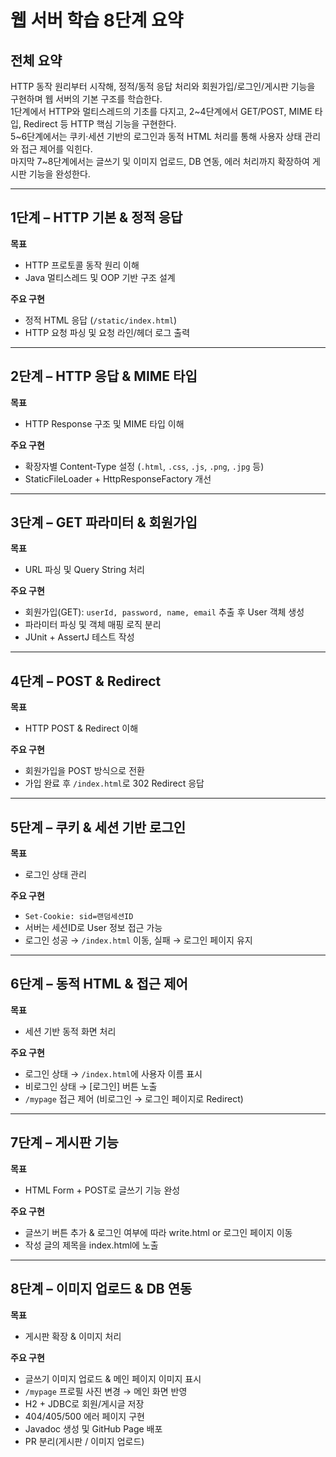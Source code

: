 # 웹 서버 학습 8단계 요약

## 전체 요약
HTTP 동작 원리부터 시작해, 정적/동적 응답 처리와 회원가입/로그인/게시판 기능을 구현하며 웹 서버의 기본 구조를 학습한다.  
1단계에서 HTTP와 멀티스레드의 기초를 다지고, 2~4단계에서 GET/POST, MIME 타입, Redirect 등 HTTP 핵심 기능을 구현한다.  
5~6단계에서는 쿠키·세션 기반의 로그인과 동적 HTML 처리를 통해 사용자 상태 관리와 접근 제어를 익힌다.  
마지막 7~8단계에서는 글쓰기 및 이미지 업로드, DB 연동, 에러 처리까지 확장하여 게시판 기능을 완성한다.

---

## 1단계 – HTTP 기본 & 정적 응답
**목표**
- HTTP 프로토콜 동작 원리 이해
- Java 멀티스레드 및 OOP 기반 구조 설계

**주요 구현**
- 정적 HTML 응답 (`/static/index.html`)
- HTTP 요청 파싱 및 요청 라인/헤더 로그 출력

---

## 2단계 – HTTP 응답 & MIME 타입
**목표**
- HTTP Response 구조 및 MIME 타입 이해

**주요 구현**
- 확장자별 Content-Type 설정 (`.html`, `.css`, `.js`, `.png`, `.jpg` 등)
- StaticFileLoader + HttpResponseFactory 개선

---

## 3단계 – GET 파라미터 & 회원가입
**목표**
- URL 파싱 및 Query String 처리

**주요 구현**
- 회원가입(GET): `userId, password, name, email` 추출 후 User 객체 생성
- 파라미터 파싱 및 객체 매핑 로직 분리
- JUnit + AssertJ 테스트 작성

---

## 4단계 – POST & Redirect
**목표**
- HTTP POST & Redirect 이해

**주요 구현**
- 회원가입을 POST 방식으로 전환
- 가입 완료 후 `/index.html`로 302 Redirect 응답

---

## 5단계 – 쿠키 & 세션 기반 로그인
**목표**
- 로그인 상태 관리

**주요 구현**
- `Set-Cookie: sid=랜덤세션ID`
- 서버는 세션ID로 User 정보 접근 가능
- 로그인 성공 → `/index.html` 이동, 실패 → 로그인 페이지 유지

---

## 6단계 – 동적 HTML & 접근 제어
**목표**
- 세션 기반 동적 화면 처리

**주요 구현**
- 로그인 상태 → `/index.html`에 사용자 이름 표시
- 비로그인 상태 → [로그인] 버튼 노출
- `/mypage` 접근 제어 (비로그인 → 로그인 페이지로 Redirect)

---

## 7단계 – 게시판 기능
**목표**
- HTML Form + POST로 글쓰기 기능 완성

**주요 구현**
- 글쓰기 버튼 추가 & 로그인 여부에 따라 write.html or 로그인 페이지 이동
- 작성 글의 제목을 index.html에 노출

---

## 8단계 – 이미지 업로드 & DB 연동
**목표**
- 게시판 확장 & 이미지 처리

**주요 구현**
- 글쓰기 이미지 업로드 & 메인 페이지 이미지 표시
- `/mypage` 프로필 사진 변경 → 메인 화면 반영
- H2 + JDBC로 회원/게시글 저장
- 404/405/500 에러 페이지 구현
- Javadoc 생성 및 GitHub Page 배포
- PR 분리(게시판 / 이미지 업로드)
